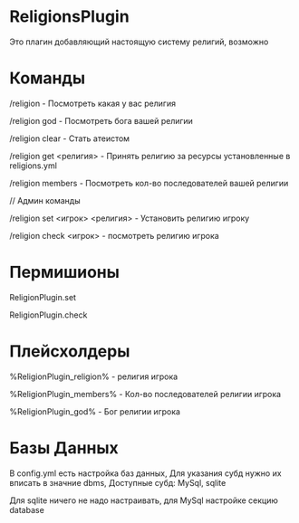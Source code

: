 # ReligionsPlugin

Это плагин добавляющий настоящую систему религий, возможно

# Команды

/religion - Посмотреть какая у вас религия

/religion god - Посмотреть бога вашей религии

/religion clear - Стать атеистом

/religion get <религия> - Принять религию за ресурсы установленные в religions.yml

/religion members - Посмотреть кол-во последователей вашей религии

// Админ команды

/religion set <игрок> <религия> - Установить религию игроку

/religion check <игрок> - посмотреть религию игрока

# Пермишионы

ReligionPlugin.set

ReligionPlugin.check

# Плейсхолдеры

%ReligionPlugin_religion% - религия игрока

%ReligionPlugin_members% - Кол-во последователей религии игрока

%ReligionPlugin_god% - Бог религии игрока

# Базы Данных

В config.yml есть настройка баз данных, Для указания субд нужно их вписать в значние dbms, Доступные субд: MySql, sqlite

Для sqlite ничего не надо настраивать, для MySql настройке секцию database
